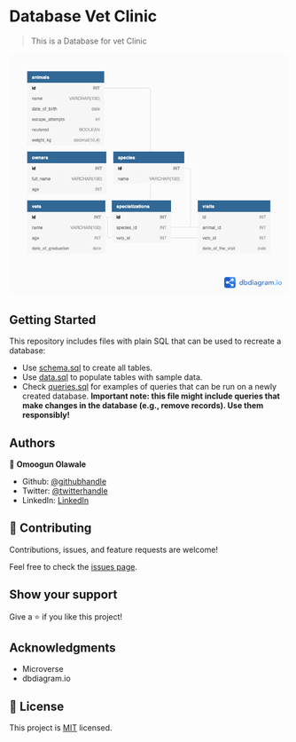 # Database Vet Clinic
> This is a Database for vet Clinic

![screenshot](https://github.com/olawale-o/database_vet_clinic/blob/schema-diagram/vet_clinic.png?raw=true")
## Getting Started

This repository includes files with plain SQL that can be used to recreate a database:

- Use [schema.sql](./schema.sql) to create all tables.
- Use [data.sql](./data.sql) to populate tables with sample data.
- Check [queries.sql](./queries.sql) for examples of queries that can be run on a newly created database. **Important note: this file might include queries that make changes in the database (e.g., remove records). Use them responsibly!**


## Authors

👤 **Omoogun Olawale**

* Github: [@githubhandle](https://github.com/olawale-o)
* Twitter: [@twitterhandle](https://twitter.com/ibreaktherules)
* LinkedIn: [LinkedIn](https://www.linkedin.com/in/olawaleomoogun/)

## 🤝 Contributing

Contributions, issues, and feature requests are welcome!

Feel free to check the [issues page](https://github.com/olawale-o/database_vet_clinic/issues).

## Show your support

Give a ⭐️ if you like this project!

## Acknowledgments
- Microverse
- dbdiagram.io
## 📝 License

This project is [MIT](./MIT.md) licensed.

